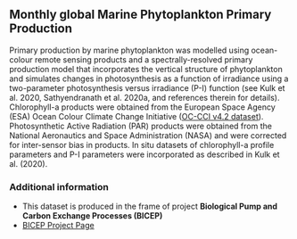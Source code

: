 ## Monthly global Marine Phytoplankton Primary Production

Primary production by marine phytoplankton was modelled using ocean-colour remote sensing products and a spectrally-resolved primary production model that incorporates the
vertical structure of phytoplankton and simulates changes in photosynthesis as a function of irradiance using a two-parameter photosynthesis versus irradiance (P-I) function
(see Kulk et al. 2020, Sathyendranath et al. 2020a, and references therein for details).
Chlorophyll-a products were obtained from the European Space Agency (ESA) Ocean Colour Climate Change Initiative ([OC-CCI v4.2 dataset](https://climate.esa.int/en/projects/ocean-colour/news-and-events/news/version-4-2-data-release/)).
Photosynthetic Active Radiation (PAR) products were obtained from the National Aeronautics and Space Administration (NASA) and were corrected for inter-sensor bias in products.
In situ datasets of chlorophyll-a profile parameters and P-I parameters were incorporated as described in Kulk et al. (2020).

### Additional information
- This dataset is produced in the frame of project **Biological Pump and Carbon Exchange Processes (BICEP)**
- [BICEP Project Page](https://bicep-project.org/Home)
